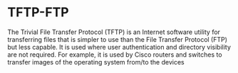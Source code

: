 # TFTP-FTP

The Trivial File Transfer Protocol (TFTP) is an Internet software utility for transferring files that is simpler to use than the File Transfer Protocol (FTP) but less capable. It is used where user authentication and directory visibility are not required. For example, it is used by Cisco routers and switches to transfer images of the operating system from/to the devices
